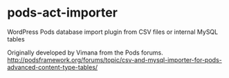 pods-act-importer
=================

WordPress Pods database import plugin from CSV files or internal MySQL tables


Originally developed by Vimana from the Pods forums.
http://podsframework.org/forums/topic/csv-and-mysql-importer-for-pods-advanced-content-type-tables/